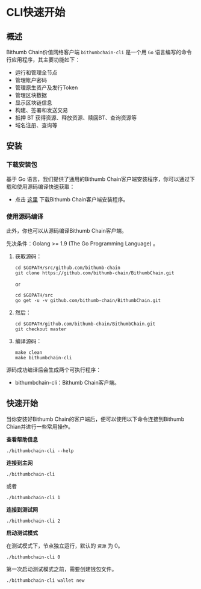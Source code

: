 # CLI快速开始

## 概述

Bithumb Chain价值网络客户端 `bithumbchain-cli` 是一个用 `Go` 语言编写的命令行应用程序，其主要功能如下：

- 运行和管理全节点
- 管理帐户密码
- 管理原生资产及发行Token
- 管理区块数据
- 显示区块链信息
- 构建、签署和发送交易
- 抵押 BT 获得资源、释放资源、赎回BT、查询资源等
- 域名注册、查询等



## 安装

### 下载安装包

基于 Go 语言，我们提供了通用的Bithumb Chain客户端安装程序，你可以通过下载和使用源码编译快速获取：

- 点击 [这里](https://github.com/bithumb-chain/BithumbChain/releases) 下载Bithumb Chain客户端安装程序。

  

### 使用源码编译

此外，你也可以从源码编译Bithumb Chain客户端。

先决条件：Golang >= 1.9 (The Go Programming Language) 。

1. 获取源码：

   ```shell
   cd $GOPATH/src/github.com/bithumb-chain
   git clone https://github.com/bithumb-chain/BithumbChain.git
   ```

   or

   ```shell
   cd $GOPATH/src
   go get -u -v github.com/bithumb-chain/BithumbChain.git
   ```

2. 然后：

   ```shell
   cd $GOPATH/github.com/bithumb-chain/BithumbChain.git
   git checkout master
   ```

3. 编译源码：

   ```shell
   make clean
   make bithumbchain-cli
   ```

源码成功编译后会生成两个可执行程序：

- bithumbchain-cli：Bithumb Chain客户端。



## 快速开始

当你安装好Bithumb Chain的客户端后，便可以使用以下命令连接到Bithumb Chian并进行一些常用操作。

**查看帮助信息**

```shell
./bithumbchain-cli --help
```

**连接到主网**

```shell
./bithumbchain-cli
```

或者

```shell
./bithumbchain-cli 1
```

**连接到测试网**

```shell
./bithumbchain-cli 2
```

**启动测试模式**

在测试模式下，节点独立运行，默认的 `资源` 为 0。

```shell
./bithumbchain-cli 0
```

第一次启动测试模式之前，需要创建钱包文件。

```÷shell
./bithumbchain-cli wallet new
```